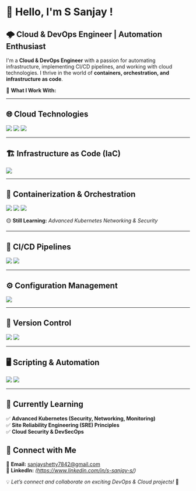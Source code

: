 # 👋 Hello, I'm S Sanjay !  

## 🌩️ Cloud & DevOps Engineer | Automation Enthusiast  

I'm a **Cloud & DevOps Engineer** with a passion for automating infrastructure, implementing CI/CD pipelines, and working with cloud technologies. I thrive in the world of **containers, orchestration, and infrastructure as code**.  

🚀 **What I Work With:**  

---

## 🌐 Cloud Technologies  

<p align="left">
  <img src="https://img.shields.io/badge/AWS-%23FF9900.svg?style=for-the-badge&logo=amazonaws&logoColor=white" />
  <img src="https://img.shields.io/badge/Azure-%230072C6.svg?style=for-the-badge&logo=microsoftazure&logoColor=white" />
  <img src="https://img.shields.io/badge/DigitalOcean-%230080FF.svg?style=for-the-badge&logo=digitalocean&logoColor=white" />
</p>  

---

## 🏗️ Infrastructure as Code (IaC)  

<p align="left">
  <img src="https://img.shields.io/badge/Terraform-%23623CE4.svg?style=for-the-badge&logo=terraform&logoColor=white" />
</p>  

---

## 🐳 Containerization & Orchestration  

<p align="left">
  <img src="https://img.shields.io/badge/Docker-%230db7ed.svg?style=for-the-badge&logo=docker&logoColor=white" />
  <img src="https://img.shields.io/badge/LXC-%2300708A.svg?style=for-the-badge&logo=linuxcontainers&logoColor=white" />
  <img src="https://img.shields.io/badge/Kubernetes-%23326CE5.svg?style=for-the-badge&logo=kubernetes&logoColor=white" />
</p>  

🟡 **Still Learning:** *Advanced Kubernetes Networking & Security*  

---

## 🚀 CI/CD Pipelines  

<p align="left">
  <img src="https://img.shields.io/badge/GitHub_Actions-%232088FF.svg?style=for-the-badge&logo=githubactions&logoColor=white" />
  <img src="https://img.shields.io/badge/Jenkins-%23D24939.svg?style=for-the-badge&logo=jenkins&logoColor=white" />
</p>  

---

## ⚙️ Configuration Management  

<p align="left">
  <img src="https://img.shields.io/badge/Ansible-%23EE0000.svg?style=for-the-badge&logo=ansible&logoColor=white" />
</p>  

---

## 🔄 Version Control  

<p align="left">
  <img src="https://img.shields.io/badge/Git-%23F05032.svg?style=for-the-badge&logo=git&logoColor=white" />
  <img src="https://img.shields.io/badge/GitHub-%23181717.svg?style=for-the-badge&logo=github&logoColor=white" />
</p>  

---

## 🖥️ Scripting & Automation  

<p align="left">
  <img src="https://img.shields.io/badge/Bash-%23121011.svg?style=for-the-badge&logo=gnubash&logoColor=white" />
  <img src="https://img.shields.io/badge/Python-%233776AB.svg?style=for-the-badge&logo=python&logoColor=white" />
</p>  

---

## 🎯 Currently Learning  

✅ **Advanced Kubernetes (Security, Networking, Monitoring)**  
✅ **Site Reliability Engineering (SRE) Principles**  
✅ **Cloud Security & DevSecOps**  


## 🔗 Connect with Me  

📧 **Email:** [sanjayshetty7842@gmail.com](mailto:sanjayshetty7842@gmail.com)  
💼 **LinkedIn:** *(https://www.linkedin.com/in/s-sanjay-s/)*  

💡 *Let’s connect and collaborate on exciting DevOps & Cloud projects!* 🚀  
